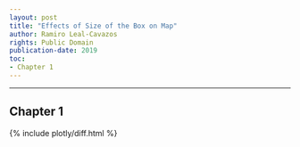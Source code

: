 ```yaml
---
layout: post
title: "Effects of Size of the Box on Map"
author: Ramiro Leal-Cavazos
rights: Public Domain
publication-date: 2019
toc:
- Chapter 1
---
```


---

## Chapter 1

{% include plotly/diff.html %}
